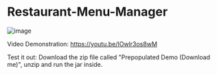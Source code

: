 # Restaurant-Menu-Manager
![image](https://user-images.githubusercontent.com/97940747/178794110-0c307822-983c-4f77-889f-b264b9fd58f3.png)

Video Demonstration:
https://youtu.be/IOwlr3os8wM

Test it out:
Download the zip file called "Prepopulated Demo (Download me)", unzip and run the jar inside.
